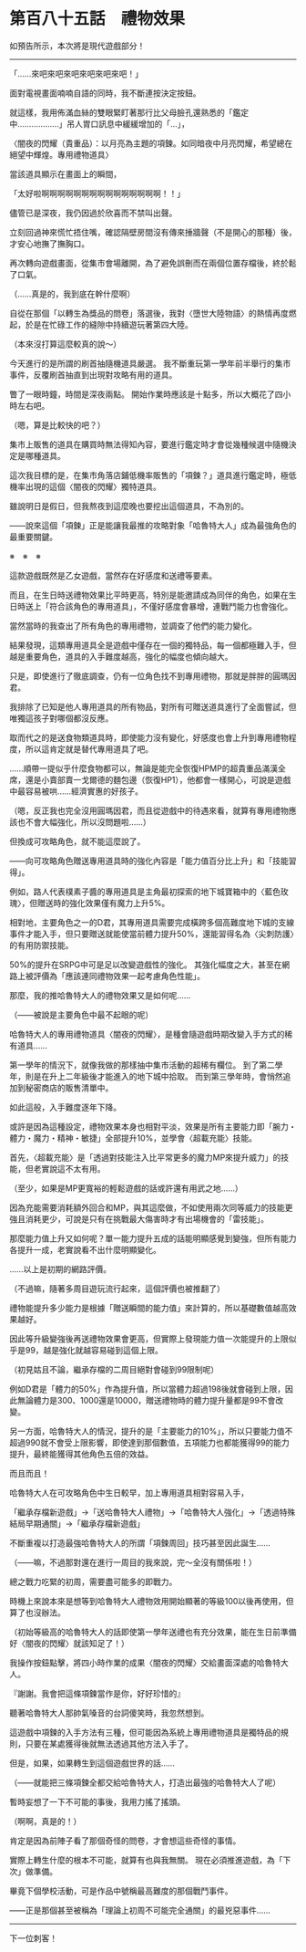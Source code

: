 # 第百八十五話　禮物效果

如預告所示，本次將是現代遊戲部分！

---

「……來吧來吧來吧來吧來吧來吧！」

面對電視畫面喃喃自語的同時，我不斷連按決定按鈕。

就這樣，我用佈滿血絲的雙眼緊盯著那行比父母臉孔還熟悉的「鑑定中………………」吊人胃口訊息中緩緩增加的「…」，

〈闇夜的閃耀（貴重品）：以月亮為主題的項鍊。如同暗夜中月亮閃耀，希望總在絕望中輝煌。專用禮物道具〉

當該道具顯示在畫面上的瞬間，

「太好啦啊啊啊啊啊啊啊啊啊啊啊啊啊啊啊！！」

儘管已是深夜，我仍因過於欣喜而不禁叫出聲。

立刻回過神來慌忙捂住嘴，確認隔壁房間沒有傳來捶牆聲（不是開心的那種）後，才安心地撫了撫胸口。

再次轉向遊戲畫面，從集市會場離開，為了避免誤刪而在兩個位置存檔後，終於鬆了口氣。

（……真是的，我到底在幹什麼啊）

自從在那個「以轉生為獎品的問卷」落選後，我對〈墮世大陸物語〉的熱情再度燃起，於是在忙碌工作的縫隙中持續遊玩著第四大陸。

（本來沒打算這麼較真的說～）

今天進行的是所謂的刷首抽隨機道具嚴選。
我不斷重玩第一學年前半舉行的集市事件，反覆刷首抽直到出現對攻略有用的道具。

瞥了一眼時鐘，時間是深夜兩點。
開始作業時應該是十點多，所以大概花了四小時左右吧。

（嗯，算是比較快的吧？）

集市上販售的道具在購買時無法得知內容，要進行鑑定時才會從幾種候選中隨機決定是哪種道具。

這次我目標的是，在集市角落店鋪低機率販售的「項鍊？」道具進行鑑定時，極低機率出現的這個〈闇夜的閃耀〉獨特道具。

雖說明日是假日，但我熬夜到這麼晚也要挖出這個道具，不為別的。

——說來這個「項鍊」正是能讓我最推的攻略對象「哈魯特大人」成為最強角色的最重要關鍵。

※　※　※

這款遊戲既然是乙女遊戲，當然存在好感度和送禮等要素。

而且，在生日時送禮物效果比平時更高，特別是能邀請成為同伴的角色，如果在生日時送上「符合該角色的專用道具」，不僅好感度會暴增，連戰鬥能力也會強化。

當然當時的我查出了所有角色的專用禮物，並調查了他們的能力變化。

結果發現，這類專用道具全是遊戲中僅存在一個的獨特品，每一個都極難入手，但越是重要角色，道具的入手難度越高，強化的幅度也傾向越大。

只是，即使進行了徹底調查，仍有一位角色找不到專用禮物，那就是胖胖的圓瑪因君。

我排除了已知是他人專用道具的所有物品，對所有可贈送道具進行了全面嘗試，但唯獨這孩子對哪個都沒反應。

取而代之的是送食物類道具時，即使能力沒有變化，好感度也會上升到專用禮物程度，所以這肯定就是替代專用道具了吧。

……順帶一提似乎什麼食物都可以，無論是能完全恢復HPMP的超貴重品滿漢全席，還是小賣部賣一戈爾德的麵包邊（恢復HP1），他都會一樣開心，可說是遊戲中最容易被哄……經濟實惠的好孩子。

（嗯，反正我也完全沒用圓瑪因君，而且從遊戲中的待遇來看，就算有專用禮物應該也不會大幅強化，所以沒問題啦……）

但換成可攻略角色，就不能這麼說了。

——向可攻略角色贈送專用道具時的強化內容是「能力值百分比上升」和「技能習得」。

例如，路人代表樸素子醬的專用道具是主角最初探索的地下城寶箱中的〈藍色玫瑰〉，但贈送時的強化效果僅有魔力上升5%。

相對地，主要角色之一的D君，其專用道具需要完成橫跨多個高難度地下城的支線事件才能入手，但只要贈送就能使當前體力提升50%，還能習得名為〈尖刺防護〉的有用防禦技能。

50%的提升在SRPG中可是足以改變遊戲性的強化。
其強化幅度之大，甚至在網路上被評價為「應該連同禮物效果一起考慮角色性能」。

那麼，我的推哈魯特大人的禮物效果又是如何呢……

（——被說是主要角色中最不起眼的呢）

哈魯特大人的專用禮物道具〈闇夜的閃耀〉，是種會隨遊戲時期改變入手方式的稀有道具……

第一學年的情況下，就像我做的那樣抽中集市活動的超稀有欄位。
到了第二學年，則是在升上二年級後才能進入的地下城中拾取。
而到第三學年時，會悄然追加到秘密商店的販售清單中。

如此這般，入手難度逐年下降。

或許是因為這種設定，禮物效果本身也相對平淡，效果是所有主要能力即「腕力・體力・魔力・精神・敏捷」全部提升10%，並學會〈超載充能〉技能。

首先，〈超載充能〉是「透過對技能注入比平常更多的魔力MP來提升威力」的技能，但老實說這不太有用。

（至少，如果是MP更寬裕的輕鬆遊戲的話或許還有用武之地……）

因為充能需要消耗額外回合和MP，與其這麼做，不如使用兩次同等威力的技能更強且消耗更少，可說是只有在挑戰最大傷害時才有出場機會的「雷技能」。

那麼能力值上升又如何呢？單一能力提升五成的話能明顯感覺到變強，但所有能力各提升一成，老實說看不出什麼明顯變化。

……以上是初期的網路評價。

（不過嘛，隨著多周目遊玩流行起來，這個評價也被推翻了）

禮物能提升多少能力是根據「贈送瞬間的能力值」來計算的，所以基礎數值越高效果越好。

因此等升級變強後再送禮物效果會更高，但實際上發現能力值一次能提升的上限似乎是99，越是強化就越容易碰到這個上限。

（初見姑且不論，繼承存檔的二周目絕對會碰到99限制呢）

例如D君是「體力的50%」作為提升值，所以當體力超過198後就會碰到上限，因此無論體力是300、1000還是10000，贈送禮物時的體力提升量都是99不會改變。

另一方面，哈魯特大人的情況，提升的是「主要能力的10%」，所以只要能力值不超過990就不會受上限影響，即使達到那個數值，五項能力也都能獲得99的能力提升，最終能獲得其他角色五倍的效益。

而且而且！

哈魯特大人在可攻略角色中生日較早，加上專用道具相對容易入手，

「繼承存檔新遊戲」→「送哈魯特大人禮物」→「哈魯特大人強化」→「透過特殊結局早期通關」→「繼承存檔新遊戲」

不斷重複以打造最強哈魯特大人的所謂「項鍊周回」技巧甚至因此誕生……

（——嘛，不過那對還在進行一周目的我來說，完～全沒有關係啦！）

總之戰力吃緊的初周，需要盡可能多的即戰力。

時機上來說本來是想等到哈魯特大人禮物效用開始顯著的等級100以後再使用，但算了也沒辦法。

（初始等級高的哈魯特大人的話即使第一學年送禮也有充分效果，能在生日前準備好〈闇夜的閃耀〉就該知足了！）

我操作按鈕點擊，將四小時作業的成果〈闇夜的閃耀〉交給畫面深處的哈魯特大人。

『謝謝。我會把這條項鍊當作是你，好好珍惜的』

聽著哈魯特大人那帥氣嗓音的台詞傻笑時，我忽然想到。

這遊戲中項鍊的入手方法有三種，但可能因為系統上專用禮物道具是獨特品的規則，只要在某處獲得後就無法透過其他方法入手了。

但是，如果，如果轉生到這個遊戲世界的話……

（——就能把三條項鍊全都交給哈魯特大人，打造出最強的哈魯特大人了呢）

暫時妄想了一下不可能的事後，我用力搖了搖頭。

（啊啊，真是的！）

肯定是因為前陣子看了那個奇怪的問卷，才會想這些奇怪的事情。

實際上轉生什麼的根本不可能，就算有也與我無關。
現在必須推進遊戲，為「下次」做準備。

畢竟下個學校活動，可是作品中號稱最高難度的那個戰鬥事件。

——正是那個甚至被稱為「理論上初周不可能完全通關」的最兇惡事件……

---

下一位刺客！